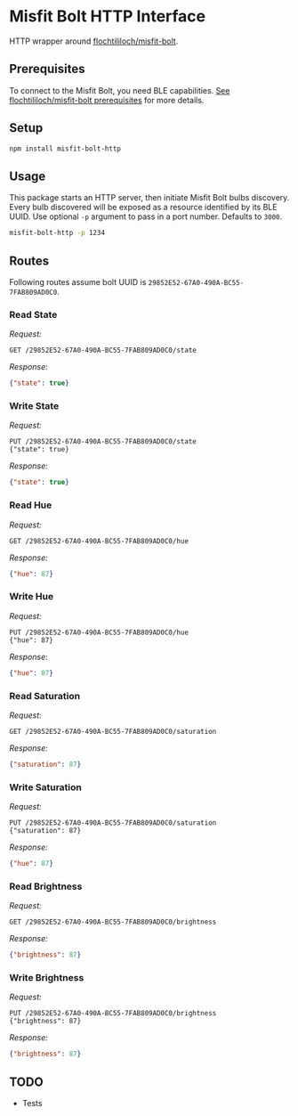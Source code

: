 # Misfit Bolt HTTP Interface


HTTP wrapper around [flochtililoch/misfit-bolt](https://github.com/flochtililoch/misfit-bolt).


## Prerequisites

To connect to the Misfit Bolt, you need BLE capabilities.
[See flochtililoch/misfit-bolt prerequisites](https://github.com/flochtililoch/misfit-bolt#prerequisites) for more details.


## Setup

```bash
npm install misfit-bolt-http
```


## Usage

This package starts an HTTP server, then initiate Misfit Bolt bulbs discovery.
Every bulb discovered will be exposed as a resource identified by its BLE UUID.
Use optional `-p` argument to pass in a port number. Defaults to `3000`.

```bash
misfit-bolt-http -p 1234
```

## Routes

Following routes assume bolt UUID is `29852E52-67A0-490A-BC55-7FAB809AD0C0`.


### Read State

*Request:*

`GET /29852E52-67A0-490A-BC55-7FAB809AD0C0/state`

*Response:*

```json
{"state": true}

```

### Write State

*Request:*

```
PUT /29852E52-67A0-490A-BC55-7FAB809AD0C0/state
{"state": true}
```

*Response:*

```json
{"state": true}

```

### Read Hue

*Request:*

`GET /29852E52-67A0-490A-BC55-7FAB809AD0C0/hue`

*Response:*

```json
{"hue": 87}

```

### Write Hue

*Request:*

```
PUT /29852E52-67A0-490A-BC55-7FAB809AD0C0/hue
{"hue": 87}
```

*Response:*

```json
{"hue": 87}

```

### Read Saturation

*Request:*

`GET /29852E52-67A0-490A-BC55-7FAB809AD0C0/saturation`

*Response:*

```json
{"saturation": 87}

```

### Write Saturation

*Request:*

```
PUT /29852E52-67A0-490A-BC55-7FAB809AD0C0/saturation
{"saturation": 87}
```

*Response:*

```json
{"hue": 87}

```

### Read Brightness

*Request:*

`GET /29852E52-67A0-490A-BC55-7FAB809AD0C0/brightness`

*Response:*

```json
{"brightness": 87}

```

### Write Brightness

*Request:*

```
PUT /29852E52-67A0-490A-BC55-7FAB809AD0C0/brightness
{"brightness": 87}
```

*Response:*

```json
{"brightness": 87}

```


## TODO
- Tests
